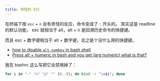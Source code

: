 ```yaml
---
title: 奇怪的 ESC
---
```



在终端下按 `esc` + `n` 会有奇怪的反应，命令变成了 `:` 开头的。
其实这是 readline 的默认功能， esc 就相当于 alt，alt + n 是回溯历史命令的快捷键。

而且 esc + 数字键相当于 alt + 数字键，总之是个没什么用的快捷键。

- [how to disable `alt-numkey` in bash shell](https://superuser.com/q/770827/1776434)
- [Press alt + numeric in bash and you get (arg numeric) what is that?](https://stackoverflow.com/q/562115/4622308)

我在 bashrc 这么写把它全禁用掉了：

```sh
for i in "-" "n" "p" "" {0..9}; do bind -r "\e$i"; done
```

